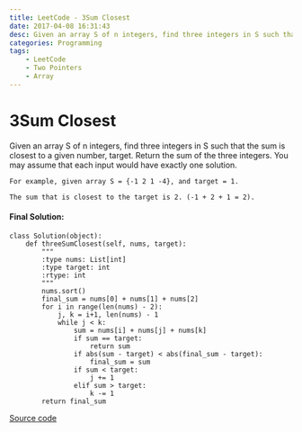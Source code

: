 ```yaml
---
title: LeetCode - 3Sum Closest
date: 2017-04-08 16:31:43
desc: Given an array S of n integers, find three integers in S such that the sum is closest to a given number, target. Return the sum of the three integers.
categories: Programming
tags:
	- LeetCode
	- Two Pointers
	- Array
---
```


# 3Sum Closest

Given an array S of n integers, find three integers in S such that the sum is closest to a given number, target. Return the sum of the three integers. You may assume that each input would have exactly one solution.

    For example, given array S = {-1 2 1 -4}, and target = 1.

    The sum that is closest to the target is 2. (-1 + 2 + 1 = 2).

<!-- more -->

#### Final Solution:

    class Solution(object):
        def threeSumClosest(self, nums, target):
            """
            :type nums: List[int]
            :type target: int
            :rtype: int
            """
            nums.sort()
            final_sum = nums[0] + nums[1] + nums[2]
            for i in range(len(nums) - 2):
                j, k = i+1, len(nums) - 1
                while j < k:
                    sum = nums[i] + nums[j] + nums[k]
                    if sum == target:
                        return sum
                    if abs(sum - target) < abs(final_sum - target):
                        final_sum = sum
                    if sum < target:
                        j += 1
                    elif sum > target:
                        k -= 1
            return final_sum

[Source code](https://github.com/RyHao/LeetCode/blob/master/Python/src/three_sum_closest.py "Source code")
